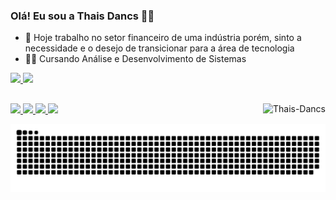 ### Olá! Eu sou a Thais Dancs 👩‍🦰

- 👜 Hoje trabalho no setor financeiro de uma indústria porém, sinto a necessidade e o desejo de transicionar para a área de tecnologia
- 👩‍🎓 Cursando Análise e Desenvolvimento de Sistemas 

<div>
  <a href= "https://github.com/ThaisDancs">
  <img height= "180em" src= "https://github-readme-stats.vercel.app/api?username=thaisdancs&show_icons=true&theme=dark&include_all_commits=true&count_private=true"/>
  <img height= "180em" src= "https://github-readme-stats.vercel.app/api/top-langs/?username=ThaisDancs&layout=compact&langs_count=7&theme=dark"/>
</div>
  
  ##
  
 <div>
   <img align="right" alt="Thais-Dancs" src="https://media.giphy.com/media/TWWynbz7qZQtNvju2k/giphy.gif?cid=790b7611a8715dbecf1b8bc10cbe70854899c6034d55c146&rid=giphy.gif&ct=g">
 </div>
  
  ##
  
  <div>
    <a href = "https://www.youtube.com/channel/UC1oWAdZoNK6o0zZVwdVxmHQ"  Alvo= "_blank"> <img  src = "https://img.shields.io/badge/YouTube-FF0000?style=for-the-badge&logo=youtube&logoColor=white"  target = " _blank"> </a>
    <a href = "https://www.instagram.com/thaisdancs/"  Alvo= "_blank" > <img  src = "https://img.shields.io/badge/Instagram-E4405F?style=for-the-badge&logo=instagram&logoColor=white" target = "_blank" > </a>
    <a href = "thais.dancs@outlook.com"> <img  src= "https://img.shields.io/badge/Microsoft_Outlook-0078D4?style=for-the-badge&logo=microsoft-outlook&logoColor=white" Alvo = "_blank"> </a>
    <a href = "https://www.linkedin.com/in/thais-carolina-dancs-938755178/" Alvo= "_blank" > <img src = "https://img.shields.io/badge/LinkedIn-0077B5?style=for-the-badge&logo=linkedin&logoColor=white" target = " _blank"> </a>  
  </div>
  
  ![Snake animation](https://github.com/ThaisDancs/ThaisDancs/blob/output/github-contribution-grid-snake.svg)
   
